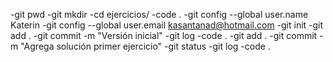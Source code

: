 -git pwd
-git mkdir
-cd ejercicios/
-code  .
-git config --global user.name Katerin
-git config --global user.email kasantanad@hotmail.com
-git init
-git add .
-git commit -m "Versión inicial"
-git log
-code   .
-git add .
-git commit -m "Agrega solución primer ejercicio"
-git status
-git log
-code .